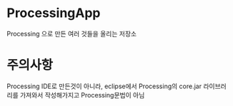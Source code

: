 # ProcessingApp
Processing 으로 만든 여러 것들을 올리는 저장소
# 주의사항
Processing IDE로 만든것이 아니라, eclipse에서 Processing의 core.jar 라이브러리를 가져와서 작성해가지고 Processing문법이 아님
